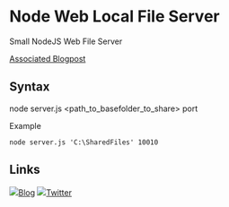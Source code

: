 # Node Web Local File Server
Small NodeJS Web File Server

[Associated Blogpost](https://github.com/darrenjrobinson/UniversalDashboard.UDFinancialChart/tree/master/UniversalDashboard.UDFinancialChart)

## Syntax
node server.js <path_to_basefolder_to_share> port

Example
```
node server.js 'C:\SharedFiles' 10010 
```

## Links
![](https://wpcom.files.wordpress.com/2017/11/cropped-wordpress.png?w=16)[Blog](https://blog.darrenjrobinson.com)
![](http://twitter.com/favicon.ico)[Twitter](https://twitter.com/darrenjrobinson)

